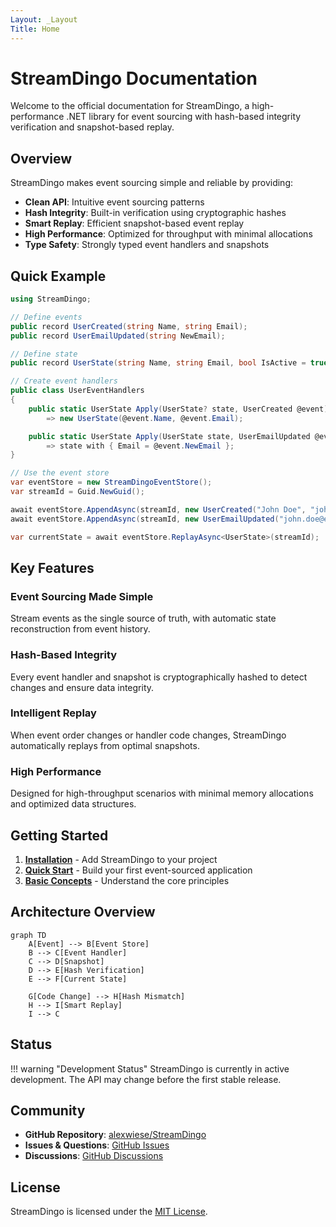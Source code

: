 ```yaml
---
Layout: _Layout
Title: Home
---
```


# StreamDingo Documentation

Welcome to the official documentation for StreamDingo, a high-performance .NET library for event sourcing with hash-based integrity verification and snapshot-based replay.

## Overview

StreamDingo makes event sourcing simple and reliable by providing:

- **Clean API**: Intuitive event sourcing patterns
- **Hash Integrity**: Built-in verification using cryptographic hashes
- **Smart Replay**: Efficient snapshot-based event replay
- **High Performance**: Optimized for throughput with minimal allocations
- **Type Safety**: Strongly typed event handlers and snapshots

## Quick Example

```csharp
using StreamDingo;

// Define events
public record UserCreated(string Name, string Email);
public record UserEmailUpdated(string NewEmail);

// Define state
public record UserState(string Name, string Email, bool IsActive = true);

// Create event handlers
public class UserEventHandlers
{
    public static UserState Apply(UserState? state, UserCreated @event)
        => new UserState(@event.Name, @event.Email);

    public static UserState Apply(UserState state, UserEmailUpdated @event)
        => state with { Email = @event.NewEmail };
}

// Use the event store
var eventStore = new StreamDingoEventStore();
var streamId = Guid.NewGuid();

await eventStore.AppendAsync(streamId, new UserCreated("John Doe", "john@example.com"));
await eventStore.AppendAsync(streamId, new UserEmailUpdated("john.doe@example.com"));

var currentState = await eventStore.ReplayAsync<UserState>(streamId);
```

## Key Features

### Event Sourcing Made Simple
Stream events as the single source of truth, with automatic state reconstruction from event history.

### Hash-Based Integrity
Every event handler and snapshot is cryptographically hashed to detect changes and ensure data integrity.

### Intelligent Replay
When event order changes or handler code changes, StreamDingo automatically replays from optimal snapshots.

### High Performance
Designed for high-throughput scenarios with minimal memory allocations and optimized data structures.

## Getting Started

1. **[Installation](getting-started/installation.html)** - Add StreamDingo to your project
2. **[Quick Start](getting-started/quickstart.html)** - Build your first event-sourced application
3. **[Basic Concepts](getting-started/concepts.html)** - Understand the core principles

## Architecture Overview

```mermaid
graph TD
    A[Event] --> B[Event Store]
    B --> C[Event Handler]
    C --> D[Snapshot]
    D --> E[Hash Verification]
    E --> F[Current State]
    
    G[Code Change] --> H[Hash Mismatch]
    H --> I[Smart Replay]
    I --> C
```

## Status

!!! warning "Development Status"
    StreamDingo is currently in active development. The API may change before the first stable release.

## Community

- **GitHub Repository**: [alexwiese/StreamDingo](https://github.com/alexwiese/StreamDingo)
- **Issues & Questions**: [GitHub Issues](https://github.com/alexwiese/StreamDingo/issues)
- **Discussions**: [GitHub Discussions](https://github.com/alexwiese/StreamDingo/discussions)

## License

StreamDingo is licensed under the [MIT License](https://github.com/alexwiese/StreamDingo/blob/main/LICENSE).
